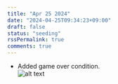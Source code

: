 ```yaml
---
title: "Apr 25 2024"
date: "2024-04-25T09:34:23+09:00"
draft: false
status: "seeding"
rssPermalink: true
comments: true
---
```

- Added game over condition. <br>
![alt text](images/game_over_screen.png "Game Over!")
